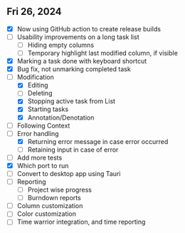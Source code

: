 ## Fri 26, 2024

- [x] Now using GitHub action to create release builds
- [ ] Usability improvements on a long task list
    - [ ] Hiding empty columns
    - [ ] Temporary highlight last modified column, if visible
- [x] Marking a task done with keyboard shortcut
- [x] Bug fix, not unmarking completed task
- [ ] Modification
    - [x] Editing
    - [ ] Deleting
    - [x] Stopping active task from List
    - [x] Starting tasks
    - [x] Annotation/Denotation
- [ ] Following Context
- [ ] Error handling
    - [x] Returning error message in case error occurred
    - [ ] Retaining input in case of error
- [ ] Add more tests
- [x] Which port to run
- [ ] Convert to desktop app using Tauri
- [ ] Reporting
    - [ ] Project wise progress
    - [ ] Burndown reports
- [ ] Column customization
- [ ] Color customization
- [ ] Time warrior integration, and time reporting
